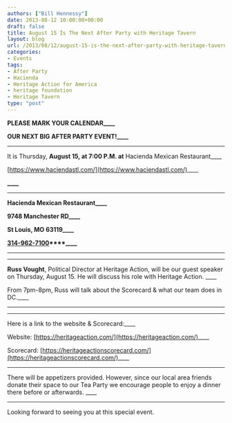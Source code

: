 ```yaml
---
authors: ["Bill Hennessy"]
date: 2013-08-12 10:00:00+00:00
draft: false
title: August 15 Is The Next After Party with Heritage Tavern
layout: blog
url: /2013/08/12/august-15-is-the-next-after-party-with-heritage-tavern/
categories:
- Events
tags:
- After Party
- Hacienda
- Heritage Action for America
- heritage foundation
- Heritage Tavern
type: "post"
---
```


**PLEASE MARK YOUR CALENDAR____**

**OUR NEXT BIG AFTER PARTY EVENT!____**

____

It is Thursday, **August 15, at 7:00 P.M. at** Hacienda Mexican Restaurant____

[https://www.haciendastl.com/](https://www.haciendastl.com/)____

**____**

____

**Hacienda Mexican Restaurant____**

**9748 Manchester RD____**

**St Louis, MO 63119____**

**[314-962-7100](tel:314-962-7100)****____**

____

____

**Russ Vought**, Political Director at Heritage Action, will be our guest speaker on Thursday, August 15. He will discuss his role with Heritage Action. ____

From 7pm-8pm, Russ will talk about the Scorecard & what our team does in DC.____

____

____

Here is a link to the website & Scorecard:____

Website: [https://heritageaction.com/](https://heritageaction.com/)____

Scorecard: [https://heritageactionscorecard.com/](https://heritageactionscorecard.com/)____

____

There will be appetizers provided. However, since our local area friends donate their space to our Tea Party we encourage people to enjoy a dinner there before or afterwards. ____

____

Looking forward to seeing you at this special event.
